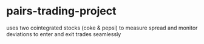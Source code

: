 # pairs-trading-project
uses two cointegrated stocks (coke &amp; pepsi) to measure spread and monitor deviations to enter and exit trades seamlessly
